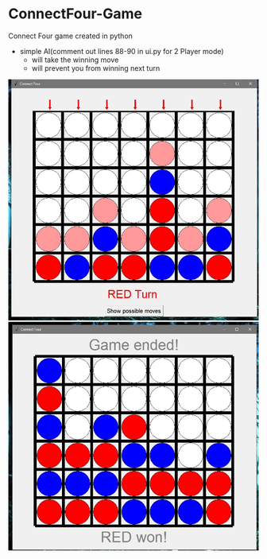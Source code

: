 # ConnectFour-Game
Connect Four game created in python


- simple AI(comment out lines 88-90 in ui.py for 2 Player mode)
  - will take the winning move
  - will prevent you from winning next turn


![Start_screen](fwins/001.jpg "Start_screen")
![Main_screen](fwins/002.jpg "Main_screen")
